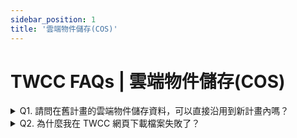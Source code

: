 ```yaml
---
sidebar_position: 1
title: '雲端物件儲存(COS)'
---
```


# TWCC FAQs | 雲端物件儲存(COS)

<details>

<summary> Q1. 請問在舊計畫的雲端物件儲存資料，可以直接沿用到新計畫內嗎？</summary>

很抱歉！目前 TWCC 沒有提供雲端物件儲存資料直接移轉至另一計畫的服務，您可以使用第三方軟體將舊計畫資料下載至本地端，再從本機端將資料上傳到新計畫的雲端物件儲存空間，詳細操作方法請參考[此文件](https://man.twcc.ai/@twccdocs/howto-project-data-transfer-zh)。

</details>

<details>

<summary> Q2. 為什麼我在 TWCC 網頁下載檔案失敗了？</summary>

TWCC 網頁有流量限制，單一檔案上傳或下載不能超過 1 GB。
請確認您的檔案大小，如需下載大容量檔案，我們建議您透過第三方軟體 (e.g., S3 Browser) 進行下載。

</details>